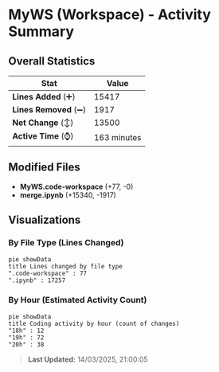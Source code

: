 # MyWS (Workspace) - Activity Summary 

## Overall Statistics

| Stat                   | Value                                                             |
| ---------------------- | ----------------------------------------------------------------- |
| **Lines Added** (➕)   | 15417                                          |
| **Lines Removed** (➖) | 1917                                        |
| **Net Change** (↕)    | 13500                |
| **Active Time** (⌚)   | 163 minutes |


## Modified Files
- **MyWS.code-workspace** (+77, -0)
- **merge.ipynb** (+15340, -1917)

## Visualizations

### By File Type (Lines Changed)

```mermaid
pie showData
title Lines changed by file type
".code-workspace" : 77
".ipynb" : 17257
```

### By Hour (Estimated Activity Count)

```mermaid
pie showData
title Coding activity by hour (count of changes)
"18h" : 12
"19h" : 72
"20h" : 38
```


> **Last Updated:** 14/03/2025, 21:00:05
